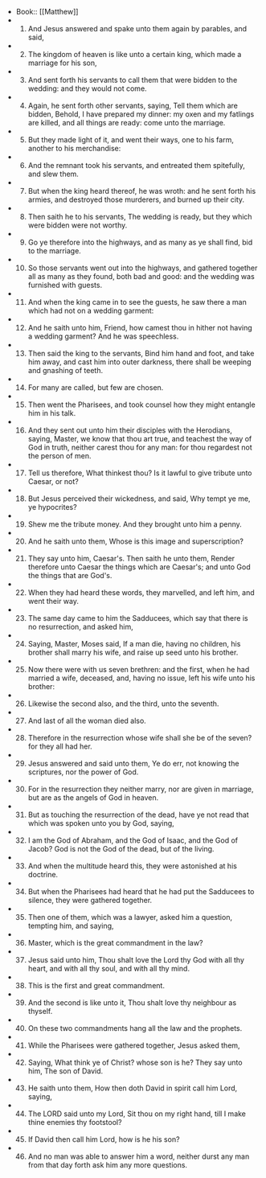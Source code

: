 - Book:: [[Matthew]]
- 1. And Jesus answered and spake unto them again by parables, and said,
- 2. The kingdom of heaven is like unto a certain king, which made a marriage for his son,
- 3. And sent forth his servants to call them that were bidden to the wedding: and they would not come.
- 4. Again, he sent forth other servants, saying, Tell them which are bidden, Behold, I have prepared my dinner: my oxen and my fatlings are killed, and all things are ready: come unto the marriage.
- 5. But they made light of it, and went their ways, one to his farm, another to his merchandise:
- 6. And the remnant took his servants, and entreated them spitefully, and slew them.
- 7. But when the king heard thereof, he was wroth: and he sent forth his armies, and destroyed those murderers, and burned up their city.
- 8. Then saith he to his servants, The wedding is ready, but they which were bidden were not worthy.
- 9. Go ye therefore into the highways, and as many as ye shall find, bid to the marriage.
- 10. So those servants went out into the highways, and gathered together all as many as they found, both bad and good: and the wedding was furnished with guests.
- 11. And when the king came in to see the guests, he saw there a man which had not on a wedding garment:
- 12. And he saith unto him, Friend, how camest thou in hither not having a wedding garment? And he was speechless.
- 13. Then said the king to the servants, Bind him hand and foot, and take him away, and cast him into outer darkness, there shall be weeping and gnashing of teeth.
- 14. For many are called, but few are chosen.
- 15. Then went the Pharisees, and took counsel how they might entangle him in his talk.
- 16. And they sent out unto him their disciples with the Herodians, saying, Master, we know that thou art true, and teachest the way of God in truth, neither carest thou for any man: for thou regardest not the person of men.
- 17. Tell us therefore, What thinkest thou? Is it lawful to give tribute unto Caesar, or not?
- 18. But Jesus perceived their wickedness, and said, Why tempt ye me, ye hypocrites?
- 19. Shew me the tribute money. And they brought unto him a penny.
- 20. And he saith unto them, Whose is this image and superscription?
- 21. They say unto him, Caesar's. Then saith he unto them, Render therefore unto Caesar the things which are Caesar's; and unto God the things that are God's.
- 22. When they had heard these words, they marvelled, and left him, and went their way.
- 23. The same day came to him the Sadducees, which say that there is no resurrection, and asked him,
- 24. Saying, Master, Moses said, If a man die, having no children, his brother shall marry his wife, and raise up seed unto his brother.
- 25. Now there were with us seven brethren: and the first, when he had married a wife, deceased, and, having no issue, left his wife unto his brother:
- 26. Likewise the second also, and the third, unto the seventh.
- 27. And last of all the woman died also.
- 28. Therefore in the resurrection whose wife shall she be of the seven? for they all had her.
- 29. Jesus answered and said unto them, Ye do err, not knowing the scriptures, nor the power of God.
- 30. For in the resurrection they neither marry, nor are given in marriage, but are as the angels of God in heaven.
- 31. But as touching the resurrection of the dead, have ye not read that which was spoken unto you by God, saying,
- 32. I am the God of Abraham, and the God of Isaac, and the God of Jacob? God is not the God of the dead, but of the living.
- 33. And when the multitude heard this, they were astonished at his doctrine.
- 34. But when the Pharisees had heard that he had put the Sadducees to silence, they were gathered together.
- 35. Then one of them, which was a lawyer, asked him a question, tempting him, and saying,
- 36. Master, which is the great commandment in the law?
- 37. Jesus said unto him, Thou shalt love the Lord thy God with all thy heart, and with all thy soul, and with all thy mind.
- 38. This is the first and great commandment.
- 39. And the second is like unto it, Thou shalt love thy neighbour as thyself.
- 40. On these two commandments hang all the law and the prophets.
- 41. While the Pharisees were gathered together, Jesus asked them,
- 42. Saying, What think ye of Christ? whose son is he? They say unto him, The son of David.
- 43. He saith unto them, How then doth David in spirit call him Lord, saying,
- 44. The LORD said unto my Lord, Sit thou on my right hand, till I make thine enemies thy footstool?
- 45. If David then call him Lord, how is he his son?
- 46. And no man was able to answer him a word, neither durst any man from that day forth ask him any more questions.

